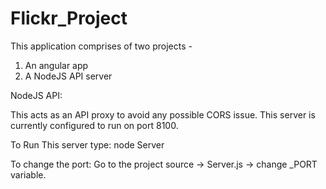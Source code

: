 # Flickr_Project
This application comprises of two projects -

1. An angular app
2. A NodeJS API server

NodeJS  API:

This acts as an API proxy to avoid any possible CORS issue.
This server is currently configured to run on port 8100.

To Run This server type: node Server

To change the port: Go to the project source -> Server.js -> change _PORT variable.
